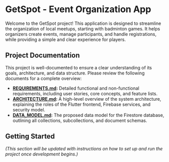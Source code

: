 # GetSpot - Event Organization App

Welcome to the GetSpot project! This application is designed to streamline the organization of local meetups, starting with badminton games. It helps organizers create events, manage participants, and handle registrations, while providing a simple and clear experience for players.

## Project Documentation

This project is well-documented to ensure a clear understanding of its goals, architecture, and data structure. Please review the following documents for a complete overview:

*   **[REQUIREMENTS.md](./docs/REQUIREMENTS.md):** Detailed functional and non-functional requirements, including user stories, core concepts, and feature lists.
*   **[ARCHITECTURE.md](./docs/ARCHITECTURE.md):** A high-level overview of the system architecture, explaining the roles of the Flutter frontend, Firebase services, and security model.
*   **[DATA_MODEL.md](./docs/DATA_MODEL.md):** The proposed data model for the Firestore database, outlining all collections, subcollections, and document schemas.

## Getting Started

*(This section will be updated with instructions on how to set up and run the project once development begins.)*
